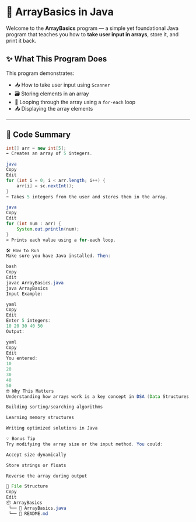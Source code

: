 # 🧠 ArrayBasics in Java

Welcome to the **ArrayBasics** program — a simple yet foundational Java program that teaches you how to **take user input in arrays**, store it, and print it back.

## ✨ What This Program Does

This program demonstrates:
- 📥 How to take user input using `Scanner`
- 🗃️ Storing elements in an array
- 🔁 Looping through the array using a `for-each` loop
- 📤 Displaying the array elements

---

## 🧾 Code Summary

```java
int[] arr = new int[5];
➡️ Creates an array of 5 integers.

java
Copy
Edit
for (int i = 0; i < arr.length; i++) {
    arr[i] = sc.nextInt();
}
➡️ Takes 5 integers from the user and stores them in the array.

java
Copy
Edit
for (int num : arr) {
    System.out.println(num);
}
➡️ Prints each value using a for-each loop.

🛠️ How to Run
Make sure you have Java installed. Then:

bash
Copy
Edit
javac ArrayBasics.java
java ArrayBasics
Input Example:

yaml
Copy
Edit
Enter 5 integers:
10 20 30 40 50
Output:

yaml
Copy
Edit
You entered:
10
20
30
40
50
🤓 Why This Matters
Understanding how arrays work is a key concept in DSA (Data Structures and Algorithms). This simple program is your first step toward:

Building sorting/searching algorithms

Learning memory structures

Writing optimized solutions in Java

💡 Bonus Tip
Try modifying the array size or the input method. You could:

Accept size dynamically

Store strings or floats

Reverse the array during output

📁 File Structure
Copy
Edit
📦 ArrayBasics
 └── 🧾 ArrayBasics.java
 └── 📄 README.md
